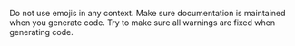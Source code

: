 Do not use emojis in any context.
Make sure documentation is maintained when you generate code.
Try to make sure all warnings are fixed when generating code.